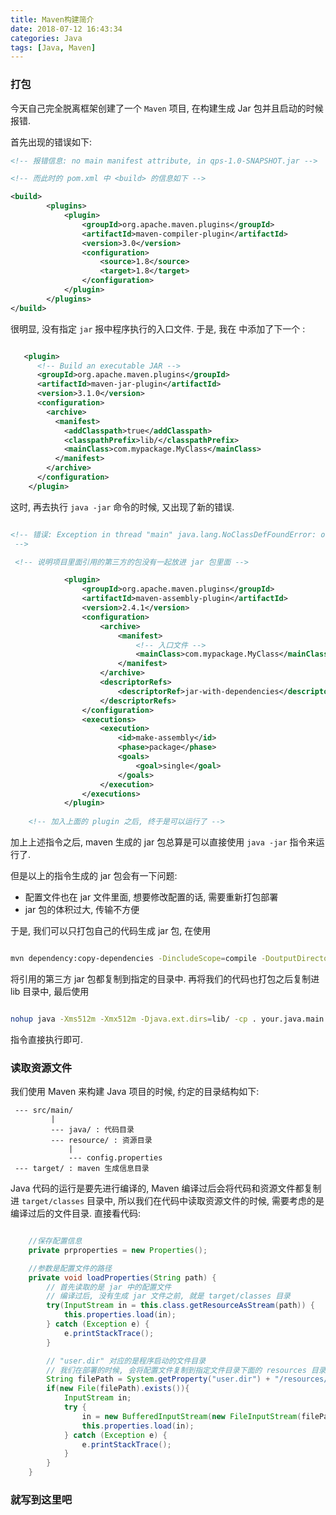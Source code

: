 ```yaml
---
title: Maven构建简介
date: 2018-07-12 16:43:34
categories: Java
tags: [Java, Maven]
---
```

### 打包

今天自己完全脱离框架创建了一个 `Maven` 项目, 在构建生成 Jar 包并且启动的时候报错.

<!--more-->
首先出现的错误如下:

```xml
<!-- 报错信息: no main manifest attribute, in qps-1.0-SNAPSHOT.jar -->

<!-- 而此时的 pom.xml 中 <build> 的信息如下 -->

<build>
        <plugins>
            <plugin>
                <groupId>org.apache.maven.plugins</groupId>
                <artifactId>maven-compiler-plugin</artifactId>
                <version>3.0</version>
                <configuration>
                    <source>1.8</source>
                    <target>1.8</target>
                </configuration>
            </plugin>
        </plugins>
</build>

```

很明显, 没有指定 `jar` 报中程序执行的入口文件. 于是, 我在 <build> 中添加了下一个 <plugin>:

```xml

   <plugin>
      <!-- Build an executable JAR -->
      <groupId>org.apache.maven.plugins</groupId>
      <artifactId>maven-jar-plugin</artifactId>
      <version>3.1.0</version>
      <configuration>
        <archive>
          <manifest>
            <addClasspath>true</addClasspath>
            <classpathPrefix>lib/</classpathPrefix>
            <mainClass>com.mypackage.MyClass</mainClass>
          </manifest>
        </archive>
      </configuration>
    </plugin>

```

这时, 再去执行 `java -jar` 命令的时候, 又出现了新的错误.

```xml

<!-- 错误: Exception in thread "main" java.lang.NoClassDefFoundError: org/apache/commons/lang3/StringUtils
 -->

 <!-- 说明项目里面引用的第三方的包没有一起放进 jar 包里面 -->

            <plugin>
                <groupId>org.apache.maven.plugins</groupId>
                <artifactId>maven-assembly-plugin</artifactId>
                <version>2.4.1</version>
                <configuration>
                    <archive>
                        <manifest>
                            <!-- 入口文件 -->
                            <mainClass>com.mypackage.MyClass</mainClass>
                        </manifest>
                    </archive>
                    <descriptorRefs>
                        <descriptorRef>jar-with-dependencies</descriptorRef>
                    </descriptorRefs>
                </configuration>
                <executions>
                    <execution>
                        <id>make-assembly</id>
                        <phase>package</phase>
                        <goals>
                            <goal>single</goal>
                        </goals>
                    </execution>
                </executions>
            </plugin>
    
    <!-- 加入上面的 plugin 之后, 终于是可以运行了 -->

```

加上上述指令之后, maven 生成的 jar 包总算是可以直接使用 `java -jar` 指令来运行了.

但是以上的指令生成的 jar 包会有一下问题:

* 配置文件也在 jar 文件里面, 想要修改配置的话, 需要重新打包部署
* jar 包的体积过大, 传输不方便

于是, 我们可以只打包自己的代码生成 jar 包, 在使用

```sh

mvn dependency:copy-dependencies -DincludeScope=compile -DoutputDirectory=/lib

```

将引用的第三方 jar 包都复制到指定的目录中. 再将我们的代码也打包之后复制进 lib 目录中, 最后使用 

```bash

nohup java -Xms512m -Xmx512m -Djava.ext.dirs=lib/ -cp . your.java.main.classname  &

```

指令直接执行即可.


### 读取资源文件

我们使用 Maven 来构建 Java 项目的时候, 约定的目录结构如下:

```
 --- src/main/
         |
         --- java/ : 代码目录
         --- resource/ : 资源目录
             |
             --- config.properties
 --- target/ : maven 生成信息目录

```

Java 代码的运行是要先进行编译的, Maven 编译过后会将代码和资源文件都复制进 `target/classes` 目录中, 所以我们在代码中读取资源文件的时候, 需要考虑的是编译过后的文件目录. 直接看代码:

```java

    //保存配置信息
    private prproperties = new Properties();

    //参数是配置文件的路径
	private void loadProperties(String path) {
        // 首先读取的是 jar 中的配置文件
        // 编译过后, 没有生成 jar 文件之前, 就是 target/classes 目录
		try(InputStream in = this.class.getResourceAsStream(path)) {
			this.properties.load(in);
		} catch (Exception e) {
			e.printStackTrace();
		}

        // "user.dir" 对应的是程序启动的文件目录
        // 我们在部署的时候, 会将配置文件复制到指定文件目录下面的 resources 目录里面
		String filePath = System.getProperty("user.dir") + "/resources/" + path;
		if(new File(filePath).exists()){
			InputStream in;
			try {
				in = new BufferedInputStream(new FileInputStream(filePath));
				this.properties.load(in);
			} catch (Exception e) {
				e.printStackTrace();
			}
		}
	}

```

### 就写到这里吧